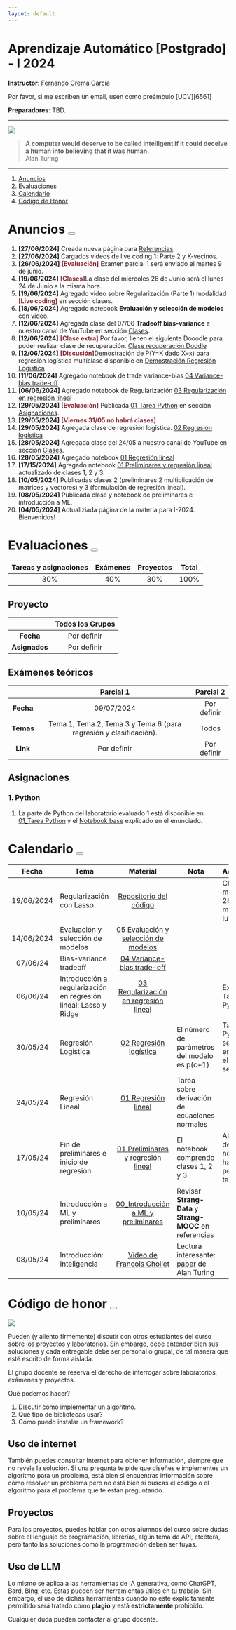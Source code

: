 ```yaml
---
layout: default
---
```


# Aprendizaje Automático [Postgrado] - I 2024

**Instructor**: [Fernando Crema García](https://ml.ucv.ai/contacto)

Por favor, si me escriben un email, usen como preámbulo [UCV][6561]

**Preparadores**: TBD.

---
<a href="https://en.wikipedia.org/wiki/George_E._P._Box"> <img class="profile-picture" src="/static/turing.png"> </a>

> **A computer would deserve to be called intelligent if it could deceive a human into believing that it was human.** <br> Alan Turing

---

1. [Anuncios](#anuncios--)
2. [Evaluaciones](#evaluaciones--)
3. [Calendario](#calendario--)
4. [Código de Honor](#código-de-honor--)

# Anuncios <a href="#"><button class="btn" ><i class="fa fa-home"></i> </button></a>

1. **[27/06/2024]** Creada nueva página para [Referencias](https://ml.ucv.ai/referencias).
2. **[27/06/2024]** Cargados videos de live coding 1: Parte 2 y K-vecinos.
3. **[26/06/2024]** <span style="color:rgb(134, 38, 51)">**[Evaluación]**</span> Examen parcial 1 será enviado el martes 9 de junio.
4. **[19/06/2024]** <span style="color:rgb(134, 38, 51)">**[Clases]**</span>La clase del miércoles 26 de Junio será el lunes 24 de Junio a la misma hora.
5. **[19/06/2024]** Agregado video sobre Regularización (Parte 1) modalidad <span style="color:rgb(134, 38, 51)">**[Live coding]**</span> en sección clases.
6. **[18/06/2024]** Agregado notebook **Evaluación y selección de modelos** con video.
7. **[12/06/2024]** Agregada clase del 07/06 **Tradeoff bias-variance** a nuestro canal de YouTube en sección [Clases](https://ml.ucv.ai/clases).
8. **[12/06/2024]** <span style="color:rgb(134, 38, 51)">**[Clase extra]**</span> Por favor, llenen el siguiente Dooodle para poder realizar clase de recuperación.  [Clase recuperación Doodle](https://doodle.com/meeting/participate/id/dL5OJgge) 
9. **[12/06/2024]** <span style="color:rgb(134, 38, 51)">**[Discusión]**</span>Demostración de P(Y=K dado X=x) para regresión logística multiclase disponible en [Demostración Regresión Logística](https://ml.ucv.ai/notas/regresion_logistica.pdf "download")
10. **[11/06/2024]** Agregado notebook de trade variance-bias [04 Variance-bias trade-off](https://ml.ucv.ai/notebooks/I_24_04_Bias_Variance_Tradeoff.ipynb "download")
11. **[06/06/2024]** Agregado notebook de Regularización [03 Regularización en regresión lineal](https://ml.ucv.ai/notebooks/I_24_01_Regularizacion.ipynb "download") 
12. **[29/05/2024]** <span style="color:rgb(134, 38, 51)">**[Evaluación]**</span> Publicada [01_Tarea Python](https://ml.ucv.ai/tareas/Tarea1_Postgrado.pdf "download") en sección [Asignaciones](#asignaciones).
13. **[29/05/2024]** <span style="color:rgb(134, 38, 51)">**[Viernes 31/05 no habrá clases]**</span>
14. **[29/05/2024]** Agregada clase de regresión logística. [02 Regresión logística](https://ml.ucv.ai/notebooks/I_24_01_Regresión_Logística.ipynb "download") 
15. **[28/05/2024]** Agregada clase del 24/05 a nuestro canal de YouTube en sección [Clases](https://ml.ucv.ai/clases).
16. **[28/05/2024]** Agregado notebook [01 Regresión lineal](https://ml.ucv.ai/notebooks/I_24_01_Regresión_Lineal.ipynb "download") 
17. **[17/15/2024]** Agregado notebook [01 Preliminares y regresión lineal](https://ml.ucv.ai/notebooks/I_24_01_Preliminares_Regresión.ipynb "download") actualizado de clases 1, 2 y 3.
18. **[10/05/2024]** Publicadas clases 2 (preliminares 2 multiplicación de matrices y vectores) y 3 (formulación de regresión lineal). 
19. **[08/05/2024]** Publicada clase y notebook de preliminares e introducción a ML.
20. **[04/05/2024]** Actualiziada página de la materia para I-2024. Bienvenidos!

# Evaluaciones <a href="#"><button class="btn" ><i class="fa fa-home"></i> </button></a>

Tareas y asignaciones | Exámenes | Proyectos | Total
:--------:|:-------:|:-------:|:--------:
30% | 40% | 30% | 100%

## Proyecto

| | Todos los Grupos | 
:---------:|:--------:
**Fecha** | Por definir
**Asignados** | Por definir 

## Exámenes teóricos

 | | Parcial 1 | Parcial 2|
:---------:|:--------:|:-------:|
**Fecha** | 09/07/2024 | Por definir
**Temas** |  Tema 1, Tema 2, Tema 3 y Tema 6 (para regresión y clasificación). | Todos
**Link** | Por definir | Por definir

## Asignaciones

### 1. Python

1. La parte de Python del laboratorio evaluado 1 está disponible en [01_Tarea Python](https://ml.ucv.ai/tareas/Tarea1_Postgrado.pdf "download") y el [Notebook base](https://ml.ucv.ai/notebooks/00_Template_Tarea.ipynb "download") explicado en el enunciado.

# Calendario <a href="#"><button class="btn" ><i class="fa fa-home"></i> </button></a>

Fecha | Tema | Material | Nota | Acuerdos 
:-----:|-------|:--------:|--------|--------
19/06/2024 | Regularización con Lasso |[Repositorio del código ](https://github.com/ucvia/live_coding_regression)  | | Clase del miércoles 26 movida al lunes 24.
14/06/2024 | Evaluación y selección de modelos | [05 Evaluación y selección de modelos](https://ml.ucv.ai/notebooks/I_24_05_Seleccion_Evaluacion_Pipeline.ipynb) | | 
07/06/24 | Bias-variance tradeoff | [04 Variance-bias trade-off](https://ml.ucv.ai/notebooks/I_24_04_Bias_Variance_Tradeoff.ipynb "download") | |  
06/06/24 | Introducción a regularización en regresión lineal: Lasso y Ridge | [03 Regularización en regresión lineal](https://ml.ucv.ai/notebooks/I_24_01_Regularizacion.ipynb "download")  |  | Explicada Tarea 0: Python 
30/05/24 | Regresión Logística | [02 Regresión logística](https://ml.ucv.ai/notebooks/I_24_01_Regresión_Logística.ipynb "download") | El número de parámetros del modelo es p(c+1) | Tarea Python será enviada el fin de semana. 
24/05/24 | Regresión Lineal | [01 Regresión lineal](https://ml.ucv.ai/notebooks/I_24_01_Regresión_Lineal.ipynb) | Tarea sobre derivación de ecuaciones normales | 
17/05/24 | Fin de preliminares e inicio de regresión| [01 Preliminares y regresión lineal](https://ml.ucv.ai/notebooks/I_24_01_Preliminares_Regresión.ipynb "download") | El notebook comprende clases 1, 2 y 3 | Al final del notebook hay una pequeña tarea. 
10/05/24 | Introducción a ML y preliminares | [00_Introducción a ML y preliminares](https://ml.ucv.ai/notebooks/I_24_00_Preliminares.ipynb "download") | Revisar **Strang-Data** y **Strang-MOOC** en referencias | 
08/05/24 |Introducción: Inteligencia | [Video de Francois Chollet](https://www.youtube.com/watch?v=oD54vJlG-S4) | Lectura interesante: [paper](https://academic.oup.com/mind/article/LIX/236/433/986238) de Alan Turing <br>  |

# Código de honor <a href="#"><button class="btn" ><i class="fa fa-home"></i> </button></a>

<img class="profile-picture" src="/static/thanos.jpeg">

Pueden (y aliento fírmemente) discutir con otros estudiantes del curso sobre los proyectos y laboratorios. Sin embargo, debe entender bien sus soluciones y cada entregable debe ser personal o grupal, de tal manera que esté escrito de forma aislada. 

El grupo docente se reserva el derecho de interrogar sobre laboratorios, exámenes y proyectos.

Qué podemos hacer?

1. Discutir cómo implementar un algoritmo.
2. Qué tipo de bibliotecas usar?
3. Cómo puedo instalar un framework? 

## Uso de internet

También puedes consultar Internet para obtener información, siempre que no revele la solución. Si una pregunta te pide que diseñes e implementes un algoritmo para un problema, está bien si encuentras información sobre cómo resolver un problema pero no está bien si buscas el código o el algoritmo para el problema que te están preguntando. 

## Proyectos

Para los proyectos, puedes hablar con otros alumnos del curso sobre dudas sobre el lenguaje de programación, librerías, algún tema de API, etcétera, pero tanto las soluciones como la programación deben ser tuyas. 

## Uso de LLM

Lo mismo se aplica a las herramientas de IA generativa, como ChatGPT, Bard, Bing, etc. Estas pueden ser herramientas útiles en tu trabajo. Sin embargo, el uso de dichas herramientas cuando no esté explícitamente permitido será tratado como **plagio** y está **estrictamente** prohibido.

Cualquier duda pueden contactar al grupo docente.


